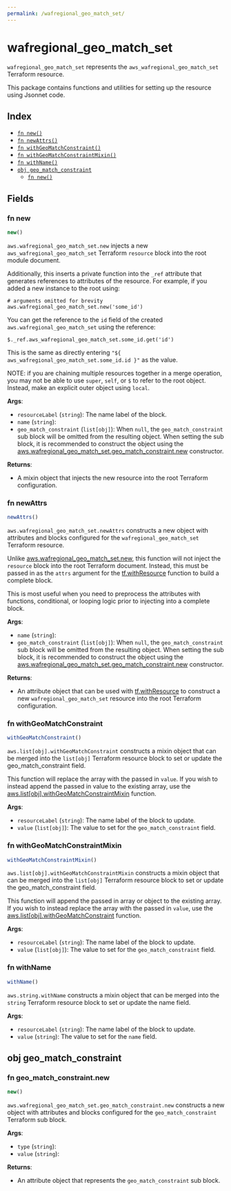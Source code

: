```yaml
---
permalink: /wafregional_geo_match_set/
---
```


# wafregional_geo_match_set

`wafregional_geo_match_set` represents the `aws_wafregional_geo_match_set` Terraform resource.



This package contains functions and utilities for setting up the resource using Jsonnet code.


## Index

* [`fn new()`](#fn-new)
* [`fn newAttrs()`](#fn-newattrs)
* [`fn withGeoMatchConstraint()`](#fn-withgeomatchconstraint)
* [`fn withGeoMatchConstraintMixin()`](#fn-withgeomatchconstraintmixin)
* [`fn withName()`](#fn-withname)
* [`obj geo_match_constraint`](#obj-geo_match_constraint)
  * [`fn new()`](#fn-geo_match_constraintnew)

## Fields

### fn new

```ts
new()
```


`aws.wafregional_geo_match_set.new` injects a new `aws_wafregional_geo_match_set` Terraform `resource`
block into the root module document.

Additionally, this inserts a private function into the `_ref` attribute that generates references to attributes of the
resource. For example, if you added a new instance to the root using:

    # arguments omitted for brevity
    aws.wafregional_geo_match_set.new('some_id')

You can get the reference to the `id` field of the created `aws.wafregional_geo_match_set` using the reference:

    $._ref.aws_wafregional_geo_match_set.some_id.get('id')

This is the same as directly entering `"${ aws_wafregional_geo_match_set.some_id.id }"` as the value.

NOTE: if you are chaining multiple resources together in a merge operation, you may not be able to use `super`, `self`,
or `$` to refer to the root object. Instead, make an explicit outer object using `local`.

**Args**:
  - `resourceLabel` (`string`): The name label of the block.
  - `name` (`string`): 
  - `geo_match_constraint` (`list[obj]`):  When `null`, the `geo_match_constraint` sub block will be omitted from the resulting object. When setting the sub block, it is recommended to construct the object using the [aws.wafregional_geo_match_set.geo_match_constraint.new](#fn-geo_match_constraintnew) constructor.

**Returns**:
- A mixin object that injects the new resource into the root Terraform configuration.


### fn newAttrs

```ts
newAttrs()
```


`aws.wafregional_geo_match_set.newAttrs` constructs a new object with attributes and blocks configured for the `wafregional_geo_match_set`
Terraform resource.

Unlike [aws.wafregional_geo_match_set.new](#fn-new), this function will not inject the `resource`
block into the root Terraform document. Instead, this must be passed in as the `attrs` argument for the
[tf.withResource](https://github.com/tf-libsonnet/core/tree/main/docs#fn-withresource) function to build a complete block.

This is most useful when you need to preprocess the attributes with functions, conditional, or looping logic prior to
injecting into a complete block.

**Args**:
  - `name` (`string`): 
  - `geo_match_constraint` (`list[obj]`):  When `null`, the `geo_match_constraint` sub block will be omitted from the resulting object. When setting the sub block, it is recommended to construct the object using the [aws.wafregional_geo_match_set.geo_match_constraint.new](#fn-geo_match_constraintnew) constructor.

**Returns**:
  - An attribute object that can be used with [tf.withResource](https://github.com/tf-libsonnet/core/tree/main/docs#fn-withresource) to construct a new `wafregional_geo_match_set` resource into the root Terraform configuration.


### fn withGeoMatchConstraint

```ts
withGeoMatchConstraint()
```

`aws.list[obj].withGeoMatchConstraint` constructs a mixin object that can be merged into the `list[obj]`
Terraform resource block to set or update the geo_match_constraint field.

This function will replace the array with the passed in `value`. If you wish to instead append the
passed in value to the existing array, use the [aws.list[obj].withGeoMatchConstraintMixin](TODO) function.


**Args**:
  - `resourceLabel` (`string`): The name label of the block to update.
  - `value` (`list[obj]`): The value to set for the `geo_match_constraint` field.


### fn withGeoMatchConstraintMixin

```ts
withGeoMatchConstraintMixin()
```

`aws.list[obj].withGeoMatchConstraintMixin` constructs a mixin object that can be merged into the `list[obj]`
Terraform resource block to set or update the geo_match_constraint field.

This function will append the passed in array or object to the existing array. If you wish
to instead replace the array with the passed in `value`, use the [aws.list[obj].withGeoMatchConstraint](TODO)
function.


**Args**:
  - `resourceLabel` (`string`): The name label of the block to update.
  - `value` (`list[obj]`): The value to set for the `geo_match_constraint` field.


### fn withName

```ts
withName()
```

`aws.string.withName` constructs a mixin object that can be merged into the `string`
Terraform resource block to set or update the name field.



**Args**:
  - `resourceLabel` (`string`): The name label of the block to update.
  - `value` (`string`): The value to set for the `name` field.


## obj geo_match_constraint



### fn geo_match_constraint.new

```ts
new()
```


`aws.wafregional_geo_match_set.geo_match_constraint.new` constructs a new object with attributes and blocks configured for the `geo_match_constraint`
Terraform sub block.



**Args**:
  - `type` (`string`): 
  - `value` (`string`): 

**Returns**:
  - An attribute object that represents the `geo_match_constraint` sub block.
